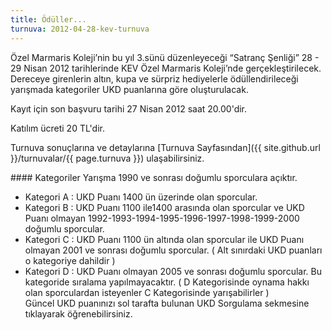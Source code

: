 ```yaml
---
title: Ödüller...
turnuva: 2012-04-28-kev-turnuva
---
```


Özel Marmaris Koleji’nin bu yıl 3.sünü düzenleyeceği “Satranç Şenliği” 28 - 29 Nisan 2012 tarihlerinde KEV Özel Marmaris Koleji’nde gerçekleştirilecek. Dereceye girenlerin altın, kupa ve sürpriz hediyelerle ödüllendirileceği yarışmada kategoriler UKD puanlarına göre oluşturulacak.

Kayıt için son başvuru tarihi 27 Nisan 2012 saat 20.00'dir.  

Katılım ücreti 20 TL'dir.  

Turnuva sonuçlarına ve detaylarına [Turnuva Sayfasından]({{ site.github.url }}/turnuvalar/{{ page.turnuva }}) ulaşabilirsiniz.

#### Kategoriler
Yarışma 1990 ve sonrası doğumlu sporculara açıktır.
* Kategori A : UKD Puanı 1400 ün üzerinde olan sporcular.
* Kategori B : UKD Puanı 1100 ile1400 arasında olan sporcular ve UKD Puanı olmayan 1992-1993-1994-1995-1996-1997-1998-1999-2000 doğumlu sporcular.
* Kategori C : UKD Puanı 1100 ün altında olan sporcular ile UKD Puanı olmayan 2001 ve sonrası doğumlu sporcular.
( Alt sınırdaki UKD puanları o kategoriye dahildir )
* Kategori D : UKD Puanı olmayan 2005 ve sonrası doğumlu sporcular. Bu kategoride sıralama yapılmayacaktır.
( D Kategorisinde oynama hakkı olan sporculardan isteyenler C Kategorisinde yarışabilirler )  
Güncel UKD puanınızı sol tarafta bulunan UKD Sorgulama sekmesine tıklayarak öğrenebilirsiniz.
